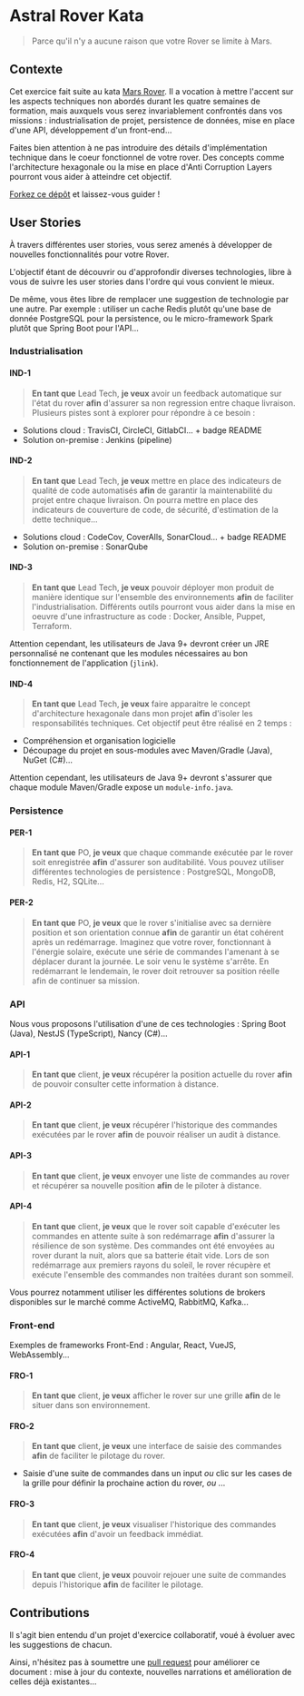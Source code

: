 # Astral Rover Kata
> Parce qu'il n'y a aucune raison que votre Rover se limite à Mars.

## Contexte

Cet exercice fait suite au kata [Mars Rover](https://katalyst.codurance.com/mars-rover). Il a vocation à mettre l'accent sur les aspects techniques non abordés durant les quatre semaines de formation, mais auxquels vous serez invariablement confrontés dans vos missions : industrialisation de projet, persistence de données, mise en place d'une API, développement d'un front-end... 

Faites bien attention à ne pas introduire des détails d'implémentation technique dans le coeur fonctionnel de votre rover. Des concepts comme l'architecture hexagonale ou la mise en place d'Anti Corruption Layers pourront vous aider à atteindre cet objectif.

[Forkez ce dépôt](https://github.com/lelionvert/astral-rover-kata/fork) et laissez-vous guider !


## User Stories

À travers différentes user stories, vous serez amenés à développer de nouvelles fonctionnalités pour votre Rover.

L'objectif étant de découvrir ou d'approfondir diverses technologies, libre à vous de suivre les user stories dans l'ordre qui vous convient le mieux. 

De même, vous êtes libre de remplacer une suggestion de technologie par une autre. Par exemple : utiliser un cache Redis plutôt qu'une base de donnée PostgreSQL pour la persistence, ou le micro-framework Spark plutôt que Spring Boot pour l'API...


### Industrialisation

#### IND-1
> **En tant que** Lead Tech, **je veux** avoir un feedback automatique sur l'état du rover **afin** d'assurer sa non regression entre chaque livraison.
Plusieurs pistes sont à explorer pour répondre à ce besoin :
  * Solutions cloud : TravisCI, CircleCI, GitlabCI... + badge README
  * Solution on-premise : Jenkins (pipeline)

#### IND-2
> **En tant que** Lead Tech, **je veux** mettre en place des indicateurs de qualité de code automatisés **afin** de garantir la maintenabilité du projet entre chaque livraison.
On pourra mettre en place des indicateurs de couverture de code, de sécurité, d'estimation de la dette technique...
  * Solutions cloud : CodeCov, CoverAlls, SonarCloud... + badge README
  * Solution on-premise : SonarQube

#### IND-3
> **En tant que** Lead Tech, **je veux** pouvoir déployer mon produit de manière identique sur l'ensemble des environnements **afin** de faciliter l'industrialisation.
Différents outils pourront vous aider dans la mise en oeuvre d'une infrastructure as code : Docker, Ansible, Puppet, Terraform.

Attention cependant, les utilisateurs de Java 9+ devront créer un JRE personnalisé ne contenant que les modules nécessaires au bon fonctionnement de l'application (`jlink`).

#### IND-4
> **En tant que** Lead Tech, **je veux** faire apparaitre le concept d'architecture hexagonale dans mon projet **afin** d'isoler les responsabilités techniques.
Cet objectif peut être réalisé en 2 temps :
  * Compréhension et organisation logicielle
  * Découpage du projet en sous-modules avec Maven/Gradle (Java), NuGet (C#)...

 Attention cependant, les utilisateurs de Java 9+ devront s'assurer que chaque module Maven/Gradle expose un `module-info.java`.


### Persistence

#### PER-1
> **En tant que** PO, **je veux** que chaque commande exécutée par le rover soit enregistrée **afin** d'assurer son auditabilité.
Vous pouvez utiliser différentes technologies de persistence : PostgreSQL, MongoDB, Redis, H2, SQLite...

#### PER-2
> **En tant que** PO, **je veux** que le rover s'initialise avec sa dernière position et son orientation connue **afin** de garantir un état cohérent après un redémarrage.
Imaginez que votre rover, fonctionnant à l'énergie solaire, exécute une série de commandes l'amenant à se déplacer durant la journée. Le soir venu le système s'arrête. En redémarrant le lendemain, le rover doit retrouver sa position réelle afin de continuer sa mission.


### API

Nous vous proposons l'utilisation d'une de ces technologies : Spring Boot (Java), NestJS (TypeScript), Nancy (C#)...

#### API-1
> **En tant que** client, **je veux** récupérer la position actuelle du rover **afin** de pouvoir consulter cette information à distance.

#### API-2
> **En tant que** client, **je veux** récupérer l'historique des commandes exécutées par le rover **afin** de pouvoir réaliser un audit à distance.

#### API-3
> **En tant que** client, **je veux** envoyer une liste de commandes au rover et récupérer sa nouvelle position **afin** de le piloter à distance.

#### API-4
> **En tant que** client, **je veux** que le rover soit capable d'exécuter les commandes en attente suite à son redémarrage **afin** d'assurer la résilience de son système.
Des commandes ont été envoyées au rover durant la nuit, alors que sa batterie était vide. Lors de son redémarrage aux premiers rayons du soleil, le rover récupère et exécute l'ensemble des commandes non traitées durant son sommeil.

Vous pourrez notamment utiliser les différentes solutions de brokers disponibles sur le marché comme ActiveMQ, RabbitMQ, Kafka...


### Front-end

Exemples de frameworks Front-End : Angular, React, VueJS, WebAssembly...

#### FRO-1
> **En tant que** client, **je veux** afficher le rover sur une grille **afin** de le situer dans son environnement.

#### FRO-2
> **En tant que** client, **je veux** une interface de saisie des commandes **afin** de faciliter le pilotage du rover.
  * Saisie d'une suite de commandes dans un input _ou_ clic sur les cases de la grille pour définir la prochaine action du rover, _ou_ ...

#### FRO-3
> **En tant que** client, **je veux** visualiser l'historique des commandes exécutées **afin** d'avoir un feedback immédiat.

#### FRO-4
> **En tant que** client, **je veux** pouvoir rejouer une suite de commandes depuis l'historique **afin** de faciliter le pilotage.


## Contributions

Il s'agit bien entendu d'un projet d'exercice collaboratif, voué à évoluer avec les suggestions de chacun.

Ainsi, n'hésitez pas à soumettre une [pull request](https://github.com/lelionvert/astral-rover-kata/pulls) pour améliorer ce document : mise à jour du contexte, nouvelles
narrations et amélioration de celles déjà existantes...